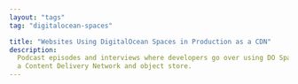 ```yaml
---
layout: "tags"
tag: "digitalocean-spaces"

title: "Websites Using DigitalOcean Spaces in Production as a CDN"
description:
  Podcast episodes and interviews where developers go over using DO Spaces as a
  a Content Delivery Network and object store.
---
```

